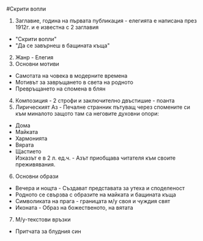 #Скрити вопли
1. Заглавие, година на първата публикация - елегията е написана през 1912г. и е известна с 2 заглавия
 - "Скрити вопли"
 - "Да се завърнеш в бащината къща"
2. Жанр - Елегия
3. Основни мотиви
 - Самотата на човека в модерните времена
 - Мотивът за завръщането в света на родното
 - Превръщането на спомена в блян
4. Композиция - 2 строфи и заключително двъстишие - поанта 
5. Лирическият Аз - Печалне странник пътуващ через спомените си към миналото защото там са неговите духовни опори:
 - Дома 
 - Майката
 - Хармонията 
 - Вярата
 - Щастието  
Изказът е в 2 л. ед.ч. - Азът приобщава читателя към своите преживявания.
6. Основни образи
 - Вечера и нощта -  Създават представата за утеха и споделеност
 - Родното се свързва с образите на майката и бащината къща
 - Символиката на прага - границата м/у своя и чуждия свят
 - Иконата - Образ на божественото, на вятата 
7. М/у-текстови връзки
 - Притчата за блудния син

